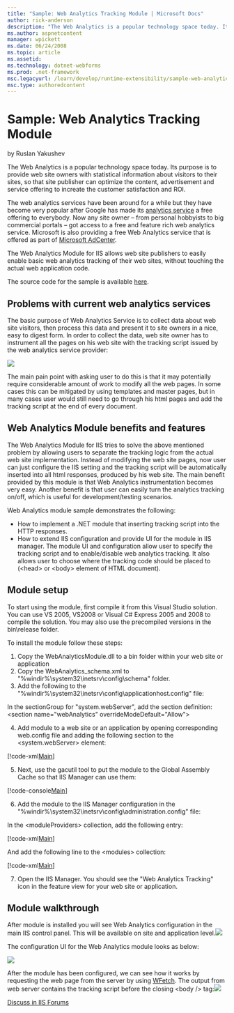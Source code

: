 ```yaml
---
title: "Sample: Web Analytics Tracking Module | Microsoft Docs"
author: rick-anderson
description: "The Web Analytics is a popular technology space today. Its purpose is to provide web site owners with statistical information about visitors to their sites,..."
ms.author: aspnetcontent
manager: wpickett
ms.date: 06/24/2008
ms.topic: article
ms.assetid: 
ms.technology: dotnet-webforms
ms.prod: .net-framework
msc.legacyurl: /learn/develop/runtime-extensibility/sample-web-analytics-tracking-module
msc.type: authoredcontent
---
```

Sample: Web Analytics Tracking Module
====================
by Ruslan Yakushev

The Web Analytics is a popular technology space today. Its purpose is to provide web site owners with statistical information about visitors to their sites, so that site publisher can optimize the content, advertisement and service offering to increate the customer satisfaction and ROI.

The web analytics services have been around for a while but they have become very popular after Google has made its [analytics service](https://www.google.com/analytics) a free offering to everybody. Now any site owner – from personal hobbyists to big commercial portals – got access to a free and feature rich web analytics service. Microsoft is also providing a free Web Analytics service that is offered as part of [Microsoft AdCenter](https://adcenter.microsoft.com/).

The Web Analytics Module for IIS allows web site publishers to easily enable basic web analytics tracking of their web sites, without touching the actual web application code.

The source code for the sample is available [here](sample-web-analytics-tracking-module/_static/sample-web-analytics-tracking-module-480-webanalyticsmodule1.zip "WebAnalyticsModule").

## Problems with current web analytics services

The basic purpose of Web Analytics Service is to collect data about web site visitors, then process this data and present it to site owners in a nice, easy to digest form. In order to collect the data, web site owner has to instrument all the pages on his web site with the tracking script issued by the web analytics service provider:


![](sample-web-analytics-tracking-module/_static/image3.png)

The main pain point with asking user to do this is that it may potentially require considerable amount of work to modify all the web pages. In some cases this can be mitigated by using templates and master pages, but in many cases user would still need to go through his html pages and add the tracking script at the end of every document.

## Web Analytics Module benefits and features

The Web Analytics Module for IIS tries to solve the above mentioned problem by allowing users to separate the tracking logic from the actual web site implementation. Instead of modifying the web site pages, now user can just configure the IIS setting and the tracking script will be automatically inserted into all html responses, produced by his web site. The main benefit provided by this module is that Web Analytics instrumentation becomes very easy. Another benefit is that user can easily turn the analytics tracking on/off, which is useful for development/testing scenarios.

Web Analytics module sample demonstrates the following:

- How to implement a .NET module that inserting tracking script into the HTTP responses.
- How to extend IIS configuration and provide UI for the module in IIS manager. The module UI and configuration allow user to specify the tracking script and to enable/disable web analytics tracking. It also allows user to choose where the tracking code should be placed to (&lt;head&gt; or &lt;body&gt; element of HTML document).

## Module setup

To start using the module, first compile it from this Visual Studio solution. You can use VS 2005, VS2008 or Visual C# Express 2005 and 2008 to compile the solution. You may also use the precompiled versions in the bin\release folder.

To install the module follow these steps:

1. Copy the WebAnalyticsModule.dll to a bin folder within your web site or application  
2. Copy the WebAnalytics\_schema.xml to "%windir%\system32\inetsrv\config\schema" folder.  
3. Add the following to the "%windir%\system32\inetsrv\config\applicationhost.config" file:

In the sectionGroup for "system.webServer", add the section definition: &lt;section name="webAnalytics" overrideModeDefault="Allow"&gt;

4. Add module to a web site or an application by opening corresponding web.config file and adding the following section to the &lt;system.webServer&gt; element:

[!code-xml[Main](sample-web-analytics-tracking-module/samples/sample1.xml)]

5. Next, use the gacutil tool to put the module to the Global Assembly Cache so that IIS Manager can use them:

[!code-console[Main](sample-web-analytics-tracking-module/samples/sample2.cmd)]

6. Add the module to the IIS Manager configuration in the "%windir%\system32\inetsrv\config\administration.config" file:

In the &lt;moduleProviders&gt; collection, add the following entry:

[!code-xml[Main](sample-web-analytics-tracking-module/samples/sample3.xml)]

 And add the following line to the &lt;modules&gt; collection: 

[!code-xml[Main](sample-web-analytics-tracking-module/samples/sample4.xml)]

7. Open the IIS Manager. You should see the "Web Analytics Tracking" icon in the feature view for your web site or application.

## Module walkthrough

After module is installed you will see Web Analytics configuration in the main IIS control panel. This will be available on site and application level.![](sample-web-analytics-tracking-module/_static/image4.png)

The configuration UI for the Web Analytics module looks as below:

![](sample-web-analytics-tracking-module/_static/image7.png)

After the module has been configured, we can see how it works by requesting the web page from the server by using [WFetch](https://www.microsoft.com/downloads/details.aspx?FamilyID=b134a806-d50e-4664-8348-da5c17129210&amp;displaylang=en). The output from web server contains the tracking script before the closing &lt;body /&gt; tag:![](sample-web-analytics-tracking-module/_static/image8.png)


[Discuss in IIS Forums](https://forums.iis.net/1042.aspx)
